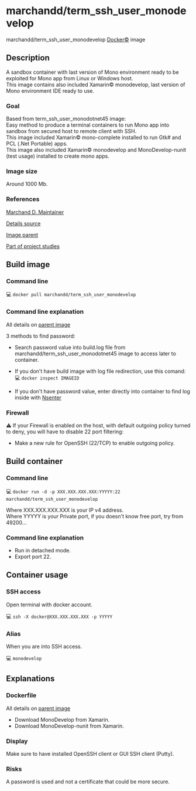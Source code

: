 # marchandd/term_ssh_user_monodevelop

marchandd/term_ssh_user_monodevelop [Docker:copyright:](https://docs.docker.com/ "Docker") image

## Description

A sandbox container with last version of Mono environment ready to be exploited for Mono app from Linux or Windows host.  
This image contains also included Xamarin:copyright: monodevelop, last version of Mono environment IDE ready to use.

### Goal

Based from term_ssh_user_monodotnet45 image:  
Easy method to produce a terminal containers to run Mono app into sandbox from secured host to remote client with SSH.  
This image included Xamarin:copyright: mono-complete installed to run Gtk# and PCL (.Net Portable) apps.  
This image also included Xamarin:copyright: monodevelop and MonoDevelop-nunit (test usage) installed to create mono apps.

### Image size

Around 1000 Mb.

### References

[Marchand D. Maintainer](https://github.com/marchandd/ "Maintainer")

[Details source](https://github.com/marchandd/term_ssh_user_monodevelop/ "Details")

[Image parent](https://github.com/marchandd/term_ssh_user_monodotnet45/ "Parent")

[Part of project studies](https://github.com/marchandd/docker_index/ "References")

## Build image

### Command line

:computer: `docker pull marchandd/term_ssh_user_monodevelop`

### Command line explanation

All details on [parent image](https://github.com/marchandd/term_ssh_user_monodotnet45/ "Parent")

3 methods to find password:

- Search password value into build.log file from marchandd/term_ssh_user_monodotnet45 image to access later to container.

- If you don't have build image with log file redirection, use this comand:  
:computer: `docker inspect IMAGEID`

- If you don't have password value, enter directly into container to find log inside with [Nsenter](http://itsagooddaytobegeek.com/docker-ep-02-installation-de-nsenter/ "Nsenter")

### Firewall

:warning: If your Firewall is enabled on the host, with default outgoing policy turned to 
deny, 
you will have to disable 22 port filtering:  
- Make a new rule for OpenSSH (22/TCP) to enable outgoing policy.

## Build container

### Command line

:computer: `docker run -d -p XXX.XXX.XXX.XXX:YYYYY:22 marchandd/term_ssh_user_monodevelop`

Where XXX.XXX.XXX.XXX is your IP v4 address.  
Where YYYYY is your Private port, if you doesn't know free port, try from 49200...

### Command line explanation

- Run in detached mode.
- Export port 22.

## Container usage

### SSH access

Open terminal with docker account.

:computer: `ssh -X docker@XXX.XXX.XXX.XXX -p YYYYY`

### Alias

When you are into SSH access.

:computer: `monodevelop`

## Explanations

### Dockerfile

All details on [parent image](https://github.com/marchandd/term_ssh_user_monodotnet45/ "Parent")

- Download MonoDevelop from Xamarin.
- Download MonoDevelop-nunit from Xamarin.

### Display

Make sure to have installed OpenSSH client or GUI SSH client (Putty).

### Risks

A password is used and not a certificate that could be more secure.
 